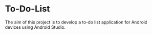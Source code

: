 # To-Do-List
The aim of this project is to develop a to-do list application for Android devices using Android Studio. 
